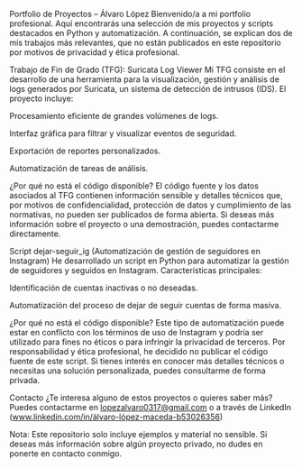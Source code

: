 Portfolio de Proyectos – Álvaro López
Bienvenido/a a mi portfolio profesional. Aquí encontrarás una selección de mis proyectos y scripts destacados en Python y automatización.
A continuación, se explican dos de mis trabajos más relevantes, que no están publicados en este repositorio por motivos de privacidad y ética profesional.

Trabajo de Fin de Grado (TFG): Suricata Log Viewer
Mi TFG consiste en el desarrollo de una herramienta para la visualización, gestión y análisis de logs generados por Suricata, un sistema de detección de intrusos (IDS).
El proyecto incluye:

  Procesamiento eficiente de grandes volúmenes de logs.

  Interfaz gráfica para filtrar y visualizar eventos de seguridad.

  Exportación de reportes personalizados.

  Automatización de tareas de análisis.

¿Por qué no está el código disponible?
El código fuente y los datos asociados al TFG contienen información sensible y detalles técnicos que, por motivos de confidencialidad, protección de datos y cumplimiento de las normativas, no pueden ser publicados de forma abierta.
Si deseas más información sobre el proyecto o una demostración, puedes contactarme directamente.

Script dejar-seguir_ig (Automatización de gestión de seguidores en Instagram)
He desarrollado un script en Python para automatizar la gestión de seguidores y seguidos en Instagram.
Características principales:

  Identificación de cuentas inactivas o no deseadas.

  Automatización del proceso de dejar de seguir cuentas de forma masiva.

¿Por qué no está el código disponible?
Este tipo de automatización puede estar en conflicto con los términos de uso de Instagram y podría ser utilizado para fines no éticos o para infringir la privacidad de terceros. Por responsabilidad y ética profesional, he decidido no publicar el código fuente de este script.
Si tienes interés en conocer más detalles técnicos o necesitas una solución personalizada, puedes consultarme de forma privada.

Contacto
¿Te interesa alguno de estos proyectos o quieres saber más?
Puedes contactarme en lopezalvaro0317@gmail.com o a través de LinkedIn (www.linkedin.com/in/álvaro-lópez-maceda-b53026356)

Nota:
Este repositorio solo incluye ejemplos y material no sensible. Si deseas más información sobre algún proyecto privado, no dudes en ponerte en contacto conmigo.

